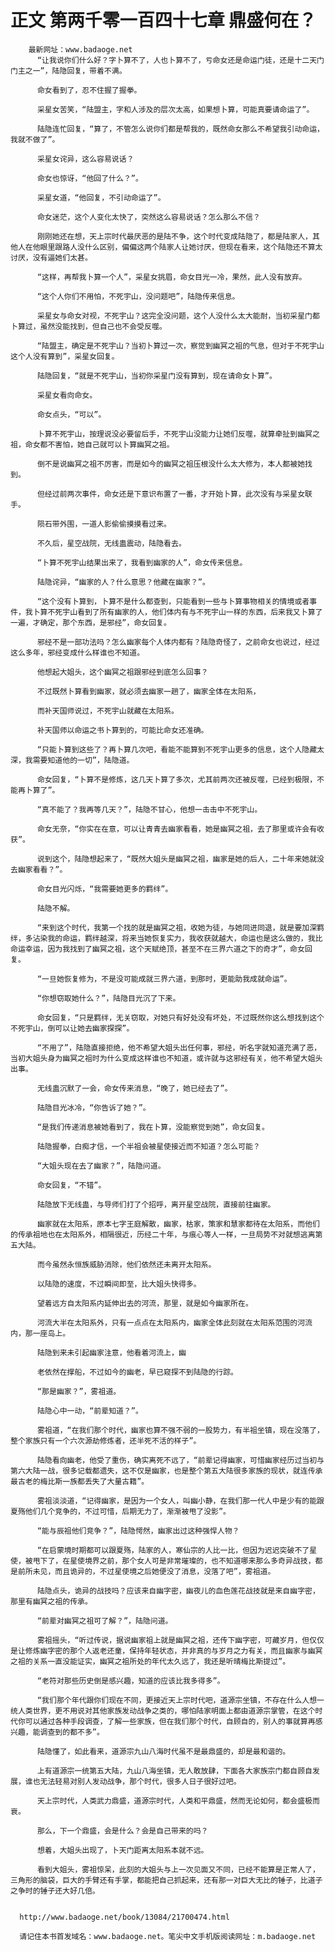 # 正文 第两千零一百四十七章 鼎盛何在？
        最新网址：www.badaoge.net
          “让我说你们什么好？字卜算不了，人也卜算不了，亏命女还是命运门徒，还是十二天门门主之一”，陆隐回复，带着不满。
      
          命女看到了，忍不住握了握拳。
      
          采星女苦笑，“陆盟主，字和人涉及的层次太高，如果想卜算，可能真要请命运了”。
      
          陆隐连忙回复，“算了，不管怎么说你们都是帮我的，既然命女那么不希望我引动命运，我就不做了”。
      
          采星女诧异，这么容易说话？
      
          命女也惊讶，“他回了什么？”。
      
          采星女道，“他回复，不引动命运了”。
      
          命女迷茫，这个人变化太快了，突然这么容易说话？怎么那么不信？
      
          刚刚她还在想，天上宗时代最厌恶的是陆不争，这个时代变成陆隐了，都是陆家人，其他人在他眼里跟路人没什么区别，偏偏这两个陆家人让她讨厌，但现在看来，这个陆隐还不算太讨厌，没有逼她们太甚。
      
          “这样，再帮我卜算一个人”，采星女挑眉，命女目光一冷，果然，此人没有放弃。
      
          “这个人你们不用怕，不死宇山，没问题吧”，陆隐传来信息。
      
          采星女与命女对视，不死宇山？这完全没问题，这个人没什么太大能耐，当初采星门都卜算过，虽然没能找到，但自己也不会受反噬。
      
          “陆盟主，确定是不死宇山？当初卜算过一次，察觉到幽冥之祖的气息，但对于不死宇山这个人没有算到”，采星女回复。
      
          陆隐回复，“就是不死宇山，当初你采星门没有算到，现在请命女卜算”。
      
          采星女看向命女。
      
          命女点头，“可以”。
      
          卜算不死宇山，按理说没必要留后手，不死宇山没能力让她们反噬，就算牵扯到幽冥之祖，命女都不害怕，她自己就可以卜算幽冥之祖。
      
          倒不是说幽冥之祖不厉害，而是如今的幽冥之祖压根没什么太大修为，本人都被她找到。
      
          但经过前两次事件，命女还是下意识布置了一番，才开始卜算，此次没有与采星女联手。
      
          陨石带外围，一道人影偷偷摸摸看过来。
      
          不久后，星空战院，无线蛊震动，陆隐看去。
      
          “卜算不死宇山结果出来了，我看到幽家的人”，命女传来信息。
      
          陆隐诧异，“幽家的人？什么意思？他藏在幽家？”。
      
          “这个没有卜算到，卜算不是什么都查到，只能看到一些与卜算事物相关的情境或者事件，我卜算不死宇山看到了所有幽家的人，他们体内有与不死宇山一样的东西，后来我又卜算了一遍，才确定，那个东西，是邪经”，命女回复。
      
          邪经不是一部功法吗？怎么幽家每个人体内都有？陆隐奇怪了，之前命女也说过，经过这么多年，邪经变成什么样谁也不知道。
      
          他想起大姐头，这个幽冥之祖跟邪经到底怎么回事？
      
          不过既然卜算看到幽家，就必须去幽家一趟了，幽家全体在太阳系，
      
          而补天国师说过，不死宇山就藏在太阳系。
      
          补天国师以命运之书卜算到的，可能比命女还准确。
      
          “只能卜算到这些了？再卜算几次吧，看能不能算到不死宇山更多的信息，这个人隐藏太深，我需要知道他的一切”，陆隐道。
      
          命女回复，“卜算不是修炼，这几天卜算了多次，尤其前两次还被反噬，已经到极限，不能再卜算了”。
      
          “真不能了？我再等几天？”，陆隐不甘心，他想一击击中不死宇山。
      
          命女无奈，“你实在在意，可以让青青去幽家看看，她是幽冥之祖，去了那里或许会有收获”。
      
          说到这个，陆隐想起来了，“既然大姐头是幽冥之祖，幽家是她的后人，二十年来她就没去幽家看看？”。
      
          命女目光闪烁，“我需要她更多的羁绊”。
      
          陆隐不解。
      
          “来到这个时代，我第一个找的就是幽冥之祖，收她为徒，与她同进同退，就是要加深羁绊，多沾染我的命运，羁绊越深，将来当她恢复实力，我收获就越大，命运也是这么做的，我比命运幸运，因为我找到了幽冥之祖，这个天赋绝顶，甚至不在三界六道之下的奇才”，命女回复。
      
          “一旦她恢复修为，不是没可能成就三界六道，到那时，更能助我成就命运”。
      
          “你想窃取她什么？”，陆隐目光沉了下来。
      
          命女回复，“只是羁绊，无关窃取，对她只有好处没有坏处，不过既然你这么想找到这个不死宇山，倒可以让她去幽家探探”。
      
          “不用了”，陆隐直接拒绝，他不希望大姐头出任何事，邪经，听名字就知道充满了恶，当初大姐头身为幽冥之祖时为什么变成这样谁也不知道，或许就与这邪经有关，他不希望大姐头出事。
      
          无线蛊沉默了一会，命女传来消息，“晚了，她已经去了”。
      
          陆隐目光冰冷，“你告诉了她？”。
      
          “是我们传递消息被她看到了，我在卜算，没能察觉到她”，命女回复。
      
          陆隐握拳，白痴才信，一个半祖会被星使接近而不知道？怎么可能？
      
          “大姐头现在去了幽家？”，陆隐问道。
      
          命女回复，“不错”。
      
          陆隐放下无线蛊，与导师们打了个招呼，离开星空战院，直接前往幽家。
      
          幽家就在太阳系，原本七字王庭解散，幽家，枯家，策家和慧家都待在太阳系，而他们的传承祖地也在太阳系外，相隔很近，历经二十年，与痕心等人一样，一旦局势不对就想逃离第五大陆。
      
          而今虽然永恒族威胁消除，他们依然还未离开太阳系。
      
          以陆隐的速度，不过瞬间即至，比大姐头快得多。
      
          望着远方自太阳系内延伸出去的河流，那里，就是如今幽家所在。
      
          河流大半在太阳系外，只有一点点在太阳系内，幽家全体此刻就在太阳系范围的河流内，那一座岛上。
      
          陆隐到来未引起幽家注意，他看着河流上，幽
      
          老依然在撑船，不过如今的幽老，早已窥探不到陆隐的行踪。
      
          “那是幽家？”，雾祖道。
      
          陆隐心中一动，“前辈知道？”。
      
          雾祖道，“在我们那个时代，幽家也算不强不弱的一股势力，有半祖坐镇，现在没落了，整个家族只有一个六次源劫修炼者，还半死不活的样子”。
      
          陆隐看向幽老，他受了重伤，确实离死不远了，“前辈记得幽家，可惜幽家经历过当初与第六大陆一战，很多记载都遗失，这不仅是幽家，也是整个第五大陆很多家族的现状，就连传承最古老的梅比斯一族都丢失了大量古籍”。
      
          雾祖淡淡道，“记得幽家，是因为一个女人，叫幽小静，在我们那一代人中是少有的能跟夏殇他们几个竞争的，不过可惜，后期无力了，渐渐被甩了没影”。
      
          “能与辰祖他们竞争？”，陆隐愕然，幽家出过这种强悍人物？
      
          “在启蒙境时期都可以跟夏殇，陆家的人，寒仙宗的人比一比，但因为迟迟突破不了星使，被甩下了，在星使境界之前，那个女人可是非常璀璨的，也不知道哪来那么多奇异战技，都是前所未见，而且诡异的，不过星使境之后她便没了消息，没落了吧”，雾祖道。
      
          陆隐点头，诡异的战技吗？应该来自幽字密，幽夜儿的血色莲花战技就是来自幽字密，那里有幽冥之祖的传承。
      
          “前辈对幽冥之祖可了解？”，陆隐问道。
      
          雾祖摇头，“听过传说，据说幽家祖上就是幽冥之祖，还传下幽字密，可藏岁月，但仅仅是让修炼幽字密的那个人返老还童，保持年轻状态，并非真的与岁月之力有关，而且幽家与幽冥之祖的关系一直没能证实，幽冥之祖所处的年代太久远了，我还是听晴梅比斯提过”。
      
          “老符对那些历史倒是感兴趣，知道的应该比我多得多”。
      
          “我们那个年代跟你们现在不同，更接近天上宗时代吧，道源宗坐镇，不存在什么人想一统人类世界，更不用说对其他家族发动战争之类的，哪怕陆家明面上都由道源宗掌管，在这个时代你可以通过各种手段调查，了解一些家族，但在我们那个时代，自顾自的，别人的事就算再感兴趣，能调查到的都不多”。
      
          陆隐懂了，如此看来，道源宗九山八海时代虽不是最鼎盛的，却是最和谐的。
      
          上有道源宗一统第五大陆，九山八海坐镇，无人敢放肆，下面各大家族宗门都自顾自发展，谁也无法轻易对别人发动战争，那个时代，很多人日子很好过吧。
      
          天上宗时代，人类武力鼎盛，道源宗时代，人类和平鼎盛，然而无论如何，都会盛极而衰。
      
          那么，下一个鼎盛，会是什么？会是自己带来的吗？
      
          想着，大姐头出现了，卜天门距离太阳系本就不远。
      
          看到大姐头，雾祖惊呆，此刻的大姐头与上一次见面又不同，已经不能算是正常人了，三角形的脑袋，巨大的手臂还有手掌，都能把自己抓起来，还有那一对巨大无比的锤子，比道子之争时的锤子还大好几倍。
      
      
      http://www.badaoge.net/book/13084/21700474.html
      
      请记住本书首发域名：www.badaoge.net。笔尖中文手机版阅读网址：m.badaoge.net